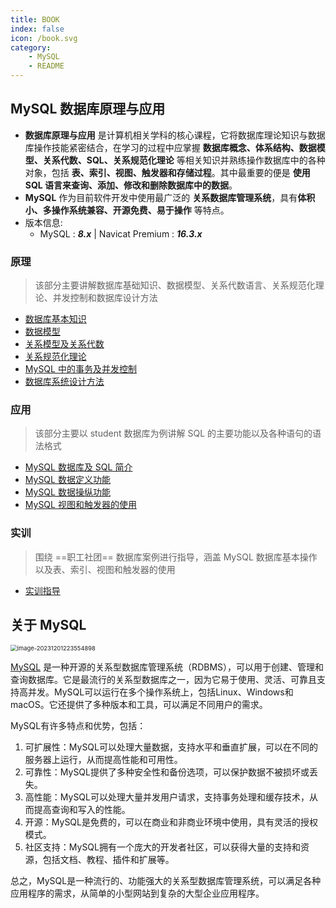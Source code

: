 ```yaml
---
title: BOOK
index: false
icon: /book.svg
category:
    - MySQL
    - README
---
```


## MySQL 数据库原理与应用

- **数据库原理与应用** 是计算机相关学科的核心课程，它将数据库理论知识与数据库操作技能紧密结合，在学习的过程中应掌握 **数据库概念、体系结构、数据模型、关系代数、SQL、关系规范化理论** 等相关知识并熟练操作数据库中的各种对象，包括 **表、索引、视图、触发器和存储过程**。其中最重要的便是 **使用 SQL 语言来查询、添加、修改和删除数据库中的数据**。
- **MySQL** 作为目前软件开发中使用最广泛的 **关系数据库管理系统**，具有**体积小、多操作系统兼容、开源免费、易于操作** 等特点。
- 版本信息:
  - MySQL : ***8.x*** | Navicat Premium : ***16.3.x***


### 原理

> 该部分主要讲解数据库基础知识、数据模型、关系代数语言、关系规范化理论、并发控制和数据库设计方法

- [数据库基本知识](mysql01.md)
- [数据模型](mysql02.md)
- [关系模型及关系代数](mysql03.md)
- [关系规范化理论](mysql08.md)
- [MySQL 中的事务及并发控制](mysql09.md)
- [数据库系统设计方法](mysql10.md)

### 应用

> 该部分主要以 student 数据库为例讲解 SQL 的主要功能以及各种语句的语法格式

- [MySQL 数据库及 SQL 简介](mysql04.md)
- [MySQL 数据定义功能](mysql05.md)
- [MySQL 数据操纵功能](mysql06.md)
- [MySQL 视图和触发器的使用](mysql07.md)

### 实训

> 围绕 ==职工社团== 数据库案例进行指导，涵盖 MySQL 数据库基本操作以及表、索引、视图和触发器的使用

- [实训指导](mysql11.md)






## 关于 MySQL

<img src="https://jz-cbq-1311841992.cos.ap-beijing.myqcloud.com/images/image-20231201223554898.png" alt="image-20231201223554898" style="zoom:67%;" />

[MySQL](https://www.mysql.com/cn/) 是一种开源的关系型数据库管理系统（RDBMS），可以用于创建、管理和查询数据库。它是最流行的关系型数据库之一，因为它易于使用、灵活、可靠且支持高并发。MySQL可以运行在多个操作系统上，包括Linux、Windows和macOS。它还提供了多种版本和工具，可以满足不同用户的需求。

MySQL有许多特点和优势，包括：

1. 可扩展性：MySQL可以处理大量数据，支持水平和垂直扩展，可以在不同的服务器上运行，从而提高性能和可用性。
2. 可靠性：MySQL提供了多种安全性和备份选项，可以保护数据不被损坏或丢失。
3. 高性能：MySQL可以处理大量并发用户请求，支持事务处理和缓存技术，从而提高查询和写入的性能。
4. 开源：MySQL是免费的，可以在商业和非商业环境中使用，具有灵活的授权模式。
5. 社区支持：MySQL拥有一个庞大的开发者社区，可以获得大量的支持和资源，包括文档、教程、插件和扩展等。

总之，MySQL是一种流行的、功能强大的关系型数据库管理系统，可以满足各种应用程序的需求，从简单的小型网站到复杂的大型企业应用程序。

